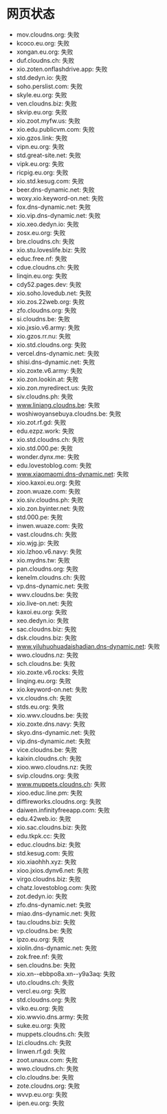 # 网页状态
- mov.cloudns.org: 失败
- kcoco.eu.org: 失败
- xongan.eu.org: 失败
- duf.cloudns.ch: 失败
- xio.zoten.onflashdrive.app: 失败
- std.dedyn.io: 失败
- soho.perslist.com: 失败
- skyle.eu.org: 失败
- ven.cloudns.biz: 失败
- skvip.eu.org: 失败
- xio.zoot.myfw.us: 失败
- xio.edu.publicvm.com: 失败
- xio.gzos.link: 失败
- vipn.eu.org: 失败
- std.great-site.net: 失败
- vipk.eu.org: 失败
- ricpig.eu.org: 失败
- xio.std.kesug.com: 失败
- beer.dns-dynamic.net: 失败
- woxy.xio.keyword-on.net: 失败
- fox.dns-dynamic.net: 失败
- xio.vip.dns-dynamic.net: 失败
- xio.xeo.dedyn.io: 失败
- zosx.eu.org: 失败
- bre.cloudns.ch: 失败
- xio.stu.loveslife.biz: 失败
- educ.free.nf: 失败
- cdue.cloudns.ch: 失败
- linqin.eu.org: 失败
- cdy52.pages.dev: 失败
- xio.soho.lovedub.net: 失败
- xio.zos.22web.org: 失败
- zfo.cloudns.org: 失败
- si.cloudns.be: 失败
- xio.jxsio.v6.army: 失败
- xio.gzos.rr.nu: 失败
- xio.std.cloudns.org: 失败
- vercel.dns-dynamic.net: 失败
- shisi.dns-dynamic.net: 失败
- xio.zoxte.v6.army: 失败
- xio.zon.lookin.at: 失败
- xio.zon.myredirect.us: 失败
- siv.cloudns.ph: 失败
- www.liniang.cloudns.be: 失败
- woshiwoyansebuya.cloudns.be: 失败
- xio.zot.rf.gd: 失败
- edu.ezpz.work: 失败
- xio.std.cloudns.ch: 失败
- xio.std.000.pe: 失败
- wonder.dynx.me: 失败
- edu.lovestoblog.com: 失败
- www.xiaomaomi.dns-dynamic.net: 失败
- xioo.kaxoi.eu.org: 失败
- zoon.wuaze.com: 失败
- xio.siv.cloudns.ph: 失败
- xio.zon.byinter.net: 失败
- std.000.pe: 失败
- inwen.wuaze.com: 失败
- vast.cloudns.ch: 失败
- xio.wjg.jp: 失败
- xio.lzhoo.v6.navy: 失败
- xio.mydns.tw: 失败
- pan.cloudns.org: 失败
- kenelm.cloudns.ch: 失败
- vp.dns-dynamic.net: 失败
- wwv.cloudns.be: 失败
- xio.live-on.net: 失败
- kaxoi.eu.org: 失败
- xeo.dedyn.io: 失败
- sac.cloudns.biz: 失败
- dsk.cloudns.biz: 失败
- www.yiluhuohuadaishadian.dns-dynamic.net: 失败
- wwo.cloudns.nz: 失败
- sch.cloudns.be: 失败
- xio.zoxte.v6.rocks: 失败
- linqing.eu.org: 失败
- xio.keyword-on.net: 失败
- vx.cloudns.ch: 失败
- stds.eu.org: 失败
- xio.wwv.cloudns.be: 失败
- xio.zoxte.dns.navy: 失败
- skyo.dns-dynamic.net: 失败
- vip.dns-dynamic.net: 失败
- vice.cloudns.be: 失败
- kaixin.cloudns.ch: 失败
- xioo.wwo.cloudns.nz: 失败
- svip.cloudns.org: 失败
- www.muppets.cloudns.ch: 失败
- xioo.educ.line.pm: 失败
- diffireworks.cloudns.org: 失败
- daiwen.infinityfreeapp.com: 失败
- edu.42web.io: 失败
- xio.sac.cloudns.biz: 失败
- edu.tkpk.cc: 失败
- educ.cloudns.biz: 失败
- std.kesug.com: 失败
- xio.xiaohhh.xyz: 失败
- xioo.jxios.dynv6.net: 失败
- virgo.cloudns.biz: 失败
- chatz.lovestoblog.com: 失败
- zot.dedyn.io: 失败
- zfo.dns-dynamic.net: 失败
- miao.dns-dynamic.net: 失败
- tau.cloudns.biz: 失败
- vp.cloudns.be: 失败
- ipzo.eu.org: 失败
- xiolin.dns-dynamic.net: 失败
- zok.free.nf: 失败
- sen.cloudns.be: 失败
- xio.xn--ebbpo8a.xn--y9a3aq: 失败
- uto.cloudns.ch: 失败
- vercl.eu.org: 失败
- std.cloudns.org: 失败
- viko.eu.org: 失败
- xio.wwvio.dns.army: 失败
- suke.eu.org: 失败
- muppets.cloudns.ch: 失败
- lzi.cloudns.ch: 失败
- linwen.rf.gd: 失败
- zoot.unaux.com: 失败
- wwo.cloudns.ch: 失败
- clo.cloudns.be: 失败
- zote.cloudns.org: 失败
- wvvp.eu.org: 失败
- ipen.eu.org: 失败
